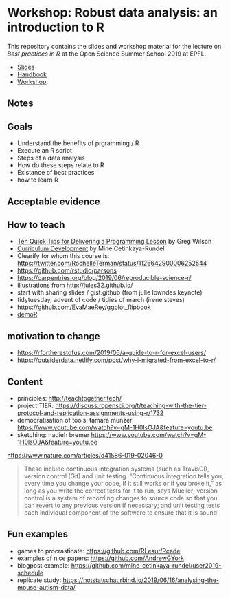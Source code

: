 # Workshop: Robust data analysis: an introduction to R

This repository contains the slides and workshop material for the lecture on _Best practices in R_ at the Open Science Summer School 2019 at EPFL. 

- [Slides](https://sinarueeger.github.io/robust-data-analysis-with-r/slides-robust-da.html#1) 
- [Handbook](https://sinarueeger.github.io/robust-data-analysis-with-r/)
- [Workshop](https://github.com/sinarueeger/robust-data-analysis-with-r/workshop).


## Notes

## Goals
<!--- identify desired results (1.)---> 

- Understand the benefits of prgramming / R
- Execute an R script
- Steps of a data analysis
- How do these steps relate to R
- Existance of best practices
- how to learn R

## Acceptable evidence
<!--- acceptable evidence (1.)--->

## How to teach
- [Ten Quick Tips for Delivering a Programming Lesson](http://third-bit.com/2019/06/15/10-quick-tips-for-delivering-a-programming-lesson.html) by Greg Wilson
- [Curriculum Development](https://twitter.com/dataandme/status/1140390752670965760) by Mine Cetinkaya-Rundel
- Clearify for whom this course is: https://twitter.com/RochelleTerman/status/1126642900006252544
- https://github.com/rstudio/parsons
- https://carpentries.org/blog/2019/06/reproducible-science-r/
- illustrations from http://jules32.github.io/
- start with sharing slides / gist.github (from julie lowndes keynote)
- tidytuesday, advent of code / tidies of march (irene steves)
- https://github.com/EvaMaeRey/ggplot_flipbook
- [demoR](https://github.com/kbodwin/demoR)

## motivation to change
- https://rfortherestofus.com/2019/06/a-guide-to-r-for-excel-users/
- https://outsiderdata.netlify.com/post/why-i-migrated-from-excel-to-r/

## Content
- principles: http://teachtogether.tech/
- project TIER: https://discuss.ropensci.org/t/teaching-with-the-tier-protocol-and-replication-assignments-using-r/1732
- democratisation of tools: tamara munzer https://www.youtube.com/watch?v=gM-1H0lsOJA&feature=youtu.be
- sketching: nadieh bremer https://www.youtube.com/watch?v=gM-1H0lsOJA&feature=youtu.be


https://www.nature.com/articles/d41586-019-02046-0
> These include continuous integration systems (such as TravisCI), version control (Git) and unit testing. “Continuous integration tells you, every time you change your code, if it still works or if you broke it,” as long as you write the correct tests for it to run, says Mueller; version control is a system of recording changes to source code so that you can revert to any previous version if necessary; and unit testing tests each individual component of the software to ensure that it is sound. 


## Fun examples
- games to procrastinate: https://github.com/RLesur/Rcade
- examples of nice papers: https://github.com/AndrewGYork
- blogpost example: https://github.com/mine-cetinkaya-rundel/user2019-schedule
- replicate study: https://notstatschat.rbind.io/2019/06/16/analysing-the-mouse-autism-data/


